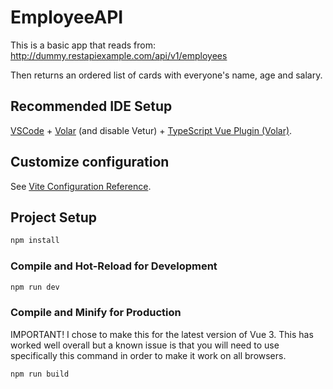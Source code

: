 # EmployeeAPI

This is a basic app that reads from:
http://dummy.restapiexample.com/api/v1/employees

Then returns an ordered list of cards with everyone's name, age and salary.

## Recommended IDE Setup

[VSCode](https://code.visualstudio.com/) + [Volar](https://marketplace.visualstudio.com/items?itemName=johnsoncodehk.volar) (and disable Vetur) + [TypeScript Vue Plugin (Volar)](https://marketplace.visualstudio.com/items?itemName=johnsoncodehk.vscode-typescript-vue-plugin).

## Customize configuration

See [Vite Configuration Reference](https://vitejs.dev/config/).

## Project Setup

```sh
npm install
```

### Compile and Hot-Reload for Development

```sh
npm run dev
```

### Compile and Minify for Production

IMPORTANT! I chose to make this for the latest version of Vue 3. This has worked well overall but a known issue is that you will need to use specifically this command in order to make it work on all browsers.

```sh
npm run build
```
